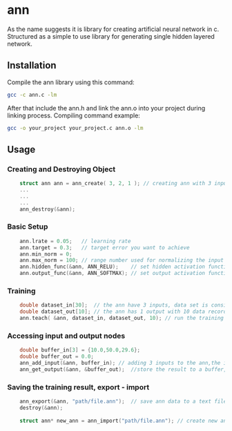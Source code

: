 # ann

As the name suggests it is library for creating artificial neural network in c. Structured as a simple to use library for generating single hidden layered network.

## Installation

Compile the ann library using this command:

```bash
gcc -c ann.c -lm
```

After that include the ann.h and link the ann.o into your project during linking process. Compiling command example:

```bash
gcc -o your_project your_project.c ann.o -lm
```


## Usage

### Creating and Destroying Object

```c
	struct ann ann = ann_create( 3, 2, 1 );	// creating ann with 3 input nodes, 2 hidden nodes,and 1 output node
	...
	...
	...
	ann_destroy(&ann);
```

### Basic Setup
```c
	ann.lrate = 0.05;	// learning rate
	ann.target = 0.3;	// target error you want to achieve
	ann.min_norm = 0;
	ann.max_norm = 100; // range number used for normalizing the input and output
	ann.hidden_func(&ann, ANN_RELU);	// set hidden activation function to RELU
	ann.output_func(&ann, ANN_SOFTMAX); // set output activation function to softmax
```

### Training
```c
	double dataset_in[30];	// the ann have 3 inputs, data set is consists of 10 data records
	double dataset_out[10]; // the ann has 1 output with 10 data records
	ann.teach( &ann, dataset_in, dataset_out, 10); // run the training process untill target error has been reached
```

### Accessing input and output nodes
```c
	double buffer_in[3] = {10.0,50.0,29.6};
	double buffer_out = 0.0;
	ann_add_input(&ann, buffer_in);	// adding 3 inputs to the ann,the input automatically normalized by this function
	ann_get_output(&ann, &buffer_out);	//store the result to a buffer, there is 1 output node in this example, the output was automatically denormalized by the function
```

### Saving the training result, export - import
```c
	ann_export(&ann, "path/file.ann");	// save ann data to a text file
	destroy(&ann);
	
	struct ann* new_ann = ann_import("path/file.ann"); // create new ann based on data from the text file saved before
```